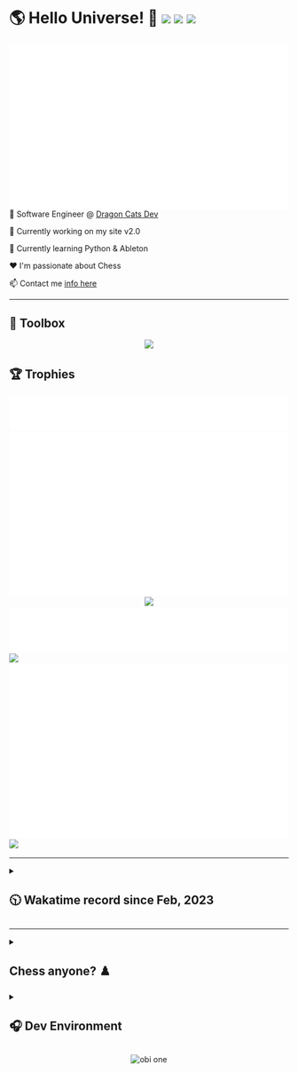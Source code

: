 <h1>🌎 Hello Universe! 👋
<img src='https://wakatime.com/badge/user/a61fe4dd-5464-48ee-825a-134d74f90884.svg?style=flat-square'>
<img src='https://api.visitorbadge.io/api/visitors?path=https%3A%2F%2Fgithub.com%2Fdaemon-node-byte&countColor=&style=flat-square' height='22'>
<img src='https://img.shields.io/github/followers/daemon-node-byte?label=Followers&style=flat-square' height='22'>
</h1>

<img align='right' src='./assets/metrics.base.svg'>

<!-- 💼 Software Developer II @ [One Origin](https://oneorigin.us/) -->

<!-- 💼 Engineer Consultant @ [Banyan Labs](https://banyanlabs.io/) -->

💼 Software Engineer @ [Dragon Cats Dev](https://DragonCats.dev/)

🔭 Currently working on my site v2.0

🌱 Currently learning Python & Ableton

❤️ I'm passionate about Chess

<!-- ⚡ Fun fact, I do sleep too -->

<!-- 🗨️ Ask me about open source collaborating -->

📫 Contact me [info here](https://www.joshmclain.com/#contact)

---

## 🧰 Toolbox

<p align="center">
  <a href="https://skillicons.dev">
    <img src="https://skillicons.dev/icons?i=md,html,css,js,regex,sass,tailwind,ts,react,styledcomponents,redux,next,gatsby,remix,vue,nuxt,svelte,nodejs,express,mongodb,postgres,jest,webpack,vite,rollup,docker,nginx,aws,heroku,vercel,netlify,jenkins,linux,mint,ubuntu,redhat,kali,apple,bash,powershell,vim,git,githubactions,github,gitlab,vscode,idea,maven,gradle,java,spring,python,ableton&theme=dark" />
  </a>
</p>

## 🏆 Trophies

<div align='center'>
<img src='./assets/metrics.plugin.achievements.compact.svg'>
<img src='./assets/metrics.plugin.habits.charts.svg'>
<img src='https://github-profile-trophy.vercel.app/?username=daemon-node-byte&theme=darkhub&no-frame=true&margin-w=10'>
</div>

<div align=''>
<img src='./assets/metrics.plugin.habits.facts.svg'>
<img src='https://streak-stats.demolab.com?user=daemon-node-byte&theme=dark' width='340'>
<div>
</div>

<img src='./assets/metrics.plugin.wakatime.svg'>
<img src='./assets/octocat.png' width='340'>
<!-- <img src='./assets/metrics.plugin.code.svg'> -->
</div>

---

<details>
<summary>

## 🕥 Wakatime record since Feb, 2023

</summary>

<!--START_SECTION:waka-->

![Code Time](http://img.shields.io/badge/Code%20Time-2%2C459%20hrs%2056%20mins-blue)

![Profile Views](http://img.shields.io/badge/Profile%20Views-0-blue)

**🐱 My GitHub Data**

> 📦 952.9 kB Used in GitHub's Storage
>
> 💼 Opted to Hire
>
> 📜 16 Public Repositories
>
> 🔑 64 Private Repositories
>
> **I'm a Night 🦉**

```text
🌞 Morning                88 commits          ███░░░░░░░░░░░░░░░░░░░░░░   13.71 %
🌆 Daytime                99 commits          ████░░░░░░░░░░░░░░░░░░░░░   15.42 %
🌃 Evening                287 commits         ███████████░░░░░░░░░░░░░░   44.70 %
🌙 Night                  168 commits         ███████░░░░░░░░░░░░░░░░░░   26.17 %
```

📅 **I'm Most Productive on Monday**

```text
Monday                   131 commits         █████░░░░░░░░░░░░░░░░░░░░   20.40 %
Tuesday                  73 commits          ███░░░░░░░░░░░░░░░░░░░░░░   11.37 %
Wednesday                62 commits          ██░░░░░░░░░░░░░░░░░░░░░░░   09.66 %
Thursday                 61 commits          ██░░░░░░░░░░░░░░░░░░░░░░░   09.50 %
Friday                   70 commits          ███░░░░░░░░░░░░░░░░░░░░░░   10.90 %
Saturday                 127 commits         █████░░░░░░░░░░░░░░░░░░░░   19.78 %
Sunday                   118 commits         █████░░░░░░░░░░░░░░░░░░░░   18.38 %
```

📊 **This Week I Spent My Time On**

```text
🕑︎ Time Zone: America/Phoenix

💬 Programming Languages:
Python                   8 mins              █████████████████████████   100.00 %

🔥 Editors:
VS Code                  8 mins              █████████████████████████   100.00 %

💻 Operating System:
Mac                      8 mins              █████████████████████████   100.00 %
```

**I Mostly Code in TypeScript**

```text
TypeScript               28 repos            ██████████░░░░░░░░░░░░░░░   38.36 %
Vue                      7 repos             ██░░░░░░░░░░░░░░░░░░░░░░░   09.59 %
Svelte                   3 repos             █░░░░░░░░░░░░░░░░░░░░░░░░   04.11 %
Java                     2 repos             █░░░░░░░░░░░░░░░░░░░░░░░░   02.74 %
Python                   2 repos             █░░░░░░░░░░░░░░░░░░░░░░░░   02.74 %
```

Last Updated on 31/03/2025 18:47:47 UTC

<!--END_SECTION:waka-->

</details>

---

<details>

<summary>

## Chess anyone? ♟️

</summary>

### Readme Chess

This is an open chess tournament where ANYONE can play. That's the fun part.  
It's your turn to play! Move a <!-- BEGIN TURN -->?<!-- END TURN --> piece.

<!-- BEGIN CHESS BOARD -->

(Here goes the chess board)

<!-- END CHESS BOARD -->

**It's your turn to move! Choose one from the following table**

<!-- BEGIN MOVES LIST -->

(Here goes the list of legal moves)

<!-- END MOVES LIST -->

Having fun? Ask a friend to do the next move!

#### How it works

When you click on a link and submit a new issue with the desired move, a GitHub action is triggered, which in turn runs a small python script that performs the specified movement, updates this README file and commits the changes.

Have you spotted a bug? Something missing? Feel free to open an [issue](https://github.com/marcizhu/readme-chess/issues) and I will try to fix it as soon as possible :D

<details>
  <summary>Last 5 moves in this game</summary>
<!-- BEGIN LAST MOVES -->
(Here goes the list of the last 5 moves)
<!-- END LAST MOVES -->
</details>

<details>
  <summary>Top 10 most moves across all games</summary>
<!-- BEGIN TOP MOVES -->
(Here goes the top 10 most moves)
<!-- END TOP MOVES -->
</details>

---

Do you want to make your own? Check out [marcizhu/readme-chess](https://github.com/marcizhu/readme-chess)!

---

</details>

<details>
<summary>

## 🎧 Dev Environment

</summary>

> ### _I'm not a player 🐱 I just code a lot..._

<div align='center'>
<!-- <img src='https://spotify-github-profile.vercel.app/api/view?uid=31knnovcfatt7mqmu6yaa5htulxi&cover_image=true&theme=default&show_offline=false&background_color=121212' width='420'> -->
<img src='https://spotify-recently-played-readme.vercel.app/api?user=31knnovcfatt7mqmu6yaa5htulxi&width=400&count=20'>
</div>
</details>

<!-- ## Memes

who doesn't love memes? -->

<div align='center'>

![obi one](./assets/unfilimar_obi.jpg)

</div>

<!-- <div align='center'>
<img src='https://www.data-card-for-spotify.com/api/card?user_id=31knnovcfatt7mqmu6yaa5htulxi&hide_playing=1&hide_recents=1&limit=10&custom_title=daemon-node-byte%20Spotify%20Data'>
</div> -->
